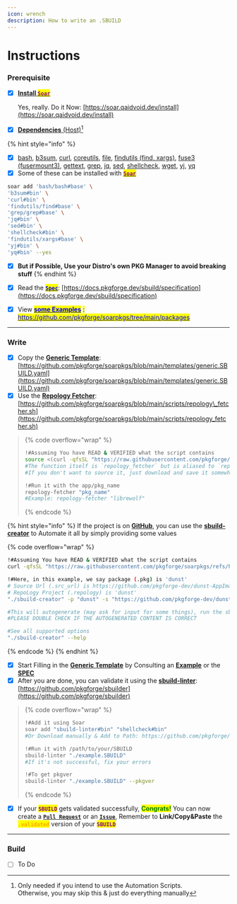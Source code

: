```yaml
---
icon: wrench
description: How to write an .SBUILD
---
```


# Instructions

### Prerequisite

*   [x] [**Install&#x20;**<mark style="color:purple;">**`Soar`**</mark>](https://soar.qaidvoid.dev/installation)

    Yes, really. Do it Now: [https://soar.qaidvoid.dev/install](https://soar.qaidvoid.dev/install)
* [x] [**Dependencies** (Host)](#user-content-fn-1)[^1]

{% hint style="info" %}
- [x] [bash](https://command-not-found.com/bash), [b3sum](https://github.com/BLAKE3-team/BLAKE3), [curl](https://curl.se/download.html), [coreutils](https://en.wikipedia.org/wiki/List_of_GNU_Core_Utilities_commands), [file](https://command-not-found.com/file), [findutils (find, xargs)](https://command-not-found.com/find), [fuse3 (fusermount3)](https://command-not-found.com/mount.fuse3), [gettext](https://command-not-found.com/gettext), [grep](https://command-not-found.com/grep), [jq](https://github.com/jqlang/jq),  [sed](https://command-not-found.com/sed), [shellcheck](https://github.com/koalaman/shellcheck), [wget](https://command-not-found.com/wget), [yj](https://github.com/sclevine/yj), [yq](https://github.com/mikefarah/yq)
- [x] Some of these can be installed with [<mark style="color:purple;">**`Soar`**</mark>](https://soar.qaidvoid.dev/installation)

```bash
soar add 'bash/bash#base' \
'b3sum#bin' \
'curl#bin' \
'findutils/find#base' \
'grep/grep#base' \
'jq#bin' \
'sed#bin' \
'shellcheck#bin' \
'findutils/xargs#base' \
'yj#bin' \
'yq#bin' --yes
```

* [x] **But if Possible, Use your Distro's own PKG Manager to avoid breaking stuff**
{% endhint %}

* [x] Read the [<mark style="color:blue;">**`Spec`**</mark>](https://docs.pkgforge.dev/sbuild/specification): [https://docs.pkgforge.dev/sbuild/specification](https://docs.pkgforge.dev/sbuild/specification)
* [x] View [<mark style="color:blue;">**some Examples**</mark>](https://github.com/pkgforge/soarpkgs/tree/main/packages) <mark style="color:blue;">:</mark> [<mark style="color:blue;">https://github.com/pkgforge/soarpkgs/tree/main/packages</mark>](https://github.com/pkgforge/soarpkgs/tree/main/packages)

***

### Write

* [x] Copy the [**Generic Template**](https://github.com/pkgforge/soarpkgs/blob/main/templates/generic.SBUILD.yaml): [https://github.com/pkgforge/soarpkgs/blob/main/templates/generic.SBUILD.yaml](https://github.com/pkgforge/soarpkgs/blob/main/templates/generic.SBUILD.yaml)
* [x] Use the [**Repology Fetcher**](https://github.com/pkgforge/soarpkgs/blob/main/scripts/repology_fetcher.sh): [https://github.com/pkgforge/soarpkgs/blob/main/scripts/repology\_fetcher.sh](https://github.com/pkgforge/soarpkgs/blob/main/scripts/repology_fetcher.sh)

> {% code overflow="wrap" %}
> ```bash
> !#Assuming You have READ & VERIFIED what the script contains
> source <(curl -qfsSL "https://raw.githubusercontent.com/pkgforge/soarpkgs/refs/heads/main/scripts/repology_fetcher.sh")
> #The function itself is `repology_fetcher` but is aliased to `repology-fetcher` for convenience
> #If you don't want to source it, just download and save it somewhere in $PATH
>
> !#Run it with the app/pkg_name
> repology-fetcher "pkg_name"
> #Example: repology-fetcher "librewolf"
> ```
> {% endcode %}

{% hint style="info" %}
If the project is on [**GitHub**](https://github.com), you can use the [**sbuild-creator**](https://github.com/pkgforge/soarpkgs/blob/main/scripts/sbuild_creator.sh) to Automate it all by simply providing some values

{% code overflow="wrap" %}
```bash
!#Assuming You have READ & VERIFIED what the script contains
curl -qfsSL "https://raw.githubusercontent.com/pkgforge/soarpkgs/refs/heads/main/scripts/sbuild_creator.sh" -o "./sbuild-creator"

!#Here, in this example, we say package (.pkg) is 'dunst'
# Source Url (.src_url) is https://github.com/pkgforge-dev/dunst-AppImage
# RepoLogy Project (.repology) is 'dunst' 
"./sbuild-creator" -p "dunst" -s "https://github.com/pkgforge-dev/dunst-AppImage" -r "dunst"

#This will autogenerate (may ask for input for some things), run the sbuild-linter & create dunst.SBUILD.yaml & dunst.SBUILD.yaml.validated
#PLEASE DOUBLE CHECK IF THE AUTOGENERATED CONTENT IS CORRECT

#See all supported options
"./sbuild-creator" --help
```
{% endcode %}
{% endhint %}

* [x] Start Filling in the [**Generic Template**](https://github.com/pkgforge/soarpkgs/blob/main/templates/generic.SBUILD.yaml) by Consulting an [**Example**](examples.md) or the [**SPEC**](broken-reference)
* [x] After you are done, you can validate it using the [**sbuild-linter**](https://github.com/pkgforge/sbuilder): [https://github.com/pkgforge/sbuilder](https://github.com/pkgforge/sbuilder)

> {% code overflow="wrap" %}
> ```sh
> !#Add it using Soar
> soar add "sbuild-linter#bin" "shellcheck#bin"
> #Or Download manually & Add to Path: https://github.com/pkgforge/sbuilder/releases
>
> !#Run it with /path/to/your/SBUILD
> sbuild-linter "./example.SBUILD"
> #If it's not successful, fix your errors
>
> !#To get pkgver
> sbuild-linter "./example.SBUILD" --pkgver
> ```
> {% endcode %}

* [x] If your <mark style="color:purple;">**`SBUILD`**</mark> gets validated successfully, <mark style="color:green;">**Congrats!**</mark> You can now create a [**`Pull Request`**](https://github.com/pkgforge/soarpkgs/compare) or an [**`Issue`**](https://github.com/pkgforge/soarpkgs/issues/new/choose), Remember to **Link/Copy\&Paste** the <mark style="color:orange;">**`.validated`**</mark> version of your <mark style="color:purple;">**`SBUILD`**</mark>

***

### Build

* [ ] To Do



[^1]: Only needed if you intend to use the Automation Scripts.\
    Otherwise, you may skip this & just do everything manually
